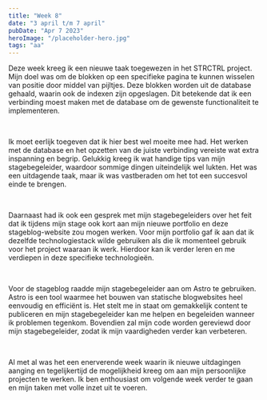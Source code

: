 ```yaml
---
title: "Week 8"
date: "3 april t/m 7 april"
pubDate: "Apr 7 2023"
heroImage: "/placeholder-hero.jpg"
tags: "aa"
---
```


Deze week kreeg ik een nieuwe taak toegewezen in het STRCTRL project. Mijn doel was om de blokken op een specifieke pagina te kunnen wisselen van positie door middel van pijltjes. Deze blokken worden uit de database gehaald, waarin ook de indexen zijn opgeslagen. Dit betekende dat ik een verbinding moest maken met de database om de gewenste functionaliteit te implementeren.

&nbsp;

Ik moet eerlijk toegeven dat ik hier best wel moeite mee had. Het werken met de database en het opzetten van de juiste verbinding vereiste wat extra inspanning en begrip. Gelukkig kreeg ik wat handige tips van mijn stagebegeleider, waardoor sommige dingen uiteindelijk wel lukten. Het was een uitdagende taak, maar ik was vastberaden om het tot een succesvol einde te brengen.

&nbsp;

Daarnaast had ik ook een gesprek met mijn stagebegeleiders over het feit dat ik tijdens mijn stage ook kort aan mijn nieuwe portfolio en deze stageblog-website zou mogen werken. Voor mijn portfolio gaf ik aan dat ik dezelfde technologiestack wilde gebruiken als die ik momenteel gebruik voor het project waaraan ik werk. Hierdoor kan ik verder leren en me verdiepen in deze specifieke technologieën.

&nbsp;

Voor de stageblog raadde mijn stagebegeleider aan om Astro te gebruiken. Astro is een tool waarmee het bouwen van statische blogwebsites heel eenvoudig en efficiënt is. Het stelt me in staat om gemakkelijk content te publiceren en mijn stagebegeleider kan me helpen en begeleiden wanneer ik problemen tegenkom. Bovendien zal mijn code worden gereviewd door mijn stagebegeleider, zodat ik mijn vaardigheden verder kan verbeteren.

&nbsp;

Al met al was het een enerverende week waarin ik nieuwe uitdagingen aanging en tegelijkertijd de mogelijkheid kreeg om aan mijn persoonlijke projecten te werken. Ik ben enthousiast om volgende week verder te gaan en mijn taken met volle inzet uit te voeren.
